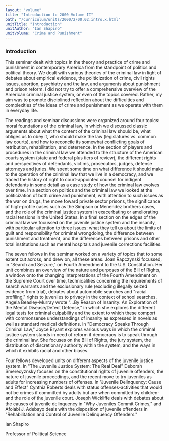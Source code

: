 ```yaml
---
layout: "volume"
title: "Introduction to 2000 Volume II"
path: "/curriculum/units/2000/2/00.02.intro.x.html"
unitTitle: "Introduction"
unitAuthor: "Ian Shapiro"
unitVolume: "Crime and Punishment"
---
```

<body>
<h3>
Introduction
</h3>
This seminar dealt with topics in the theory and practice of crime and punishment in contemporary America from the standpoint of politics and political theory. We dealt with various theories of the criminal law in light of debates about empirical evidence, the politicization of crime, civil rights issues, abortion, psychiatry and the law, and arguments about punishment and prison reform. I did not try to offer a comprehensive overview of the American criminal justice system, or even of the topics covered. Rather, my aim was to promote disciplined reflection about the difficulties and complexities of the ideas of crime and punishment as we operate with them in everyday life.
<p>
The readings and seminar discussions were organized around four topics: moral foundations of the criminal law, in which we discussed classic arguments about what the content of the criminal law should be, what obliges us to obey it, who should make the law (legislatures vs. common law courts), and how to reconcile its somewhat conflicting goals of retribution, rehabilitation, and deterrence. In the section of players and procedures in the criminal law we attended to the structure of the American courts system (state and federal plus tiers of review), the different rights and perspectives of defendants, victims, prosecutors, judges, defense attorneys and juries. We spent some time on what difference it should make to the operation of the criminal law that we live in a democracy, and we traced the history of right to court-appointed counsel for indigent defendants in some detail as a case study of how the criminal law evolves over time. In a section on politics and the criminal law we looked at the politicization of both crime and punishment, with attention to such issues as the war on drugs, the move toward private sector prisons, the significance of high-profile cases such as the Simpson or Menendez brothers cases, and the role of the criminal justice system in exacerbating or ameliorating racial tensions in the United States. In a final section on the edges of the criminal law we focussed on the juvenile justice system and the insanity, with particular attention to three issues: what they tell us about the limits of guilt and responsibility for criminal wrongdoing, the difference between punishment and treatment, and the differences between prisons and other total institutions such as mental hospitals and juvenile corrections facilities.
</p>
<p>
The seven fellows in the seminar worked on a variety of topics that to some extent cut across, and drew on, all these areas. Joan Rapczynski focussed, in "Search and Seizure," on Fourth Amendment to the U.S. Constitution. Her unit combines an overview of the nature and purposes of the Bill of Rights, a window onto the changing interpretations of the Fourth Amendment on the Supreme Court over time, technicalities concerning the requirements of search warrants and the exclusionary rule (excluding illegally seized evidence from trial), debates about automobile searches and "racial profiling," rights to juveniles to privacy in the context of school searches. Angela Beasley-Murray wrote "…By Reason of Insanity: An Exploration of the Mental Disease/Defect Defense," in which she explores the different legal tests for criminal culpability and the extent to which these comport with commonsense understandings of insanity as expressed in novels as well as standard medical definitions. In "Democracy Speaks Through Criminal Law," Joyce Bryant explores various ways in which the criminal justice system stands in need of reform if democracy is to speak through the criminal law. She focuses on the Bill of Rights, the jury system, the distribution of discretionary authority within the system, and the ways in which it exhibits racial and other biases.
</p>
<p>
Four fellows developed units on different aspects of the juvenile justice system. In "The Juvenile Justice System: The Real Deal" Deborah Smerecyznsky focuses on the constitutional rights of juvenile offenders, the nature of juvenile proceedings, and the recent move to try juveniles as adults for increasing numbers of offenses. In "Juvenile Delinquency: Cause and Effect" Cynthia Roberts deals with status offenses-activities that would not be crimes if committed by adults but are when committed by children-and the role of the juvenile court. Joseph Wickliffe deals with debates about the causes of juvenile delinquency in "Why Juveniles Commit Crimes," and Afolabi J. Adebayo deals with the disposition of juvenile offenders in "Rehabilitation and Control of Juvenile Delinquency Offenders."
</p>
<p>
Ian Shapiro
</p>
<p>
Professor of Political Science
</p>
</body>